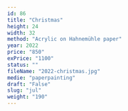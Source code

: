 ```yaml
---
id: 86
title: "Christmas"
height: 24
width: 32
method: "Acrylic on Hahnemühle paper"
year: 2022
price: "850"
exPrice: "1100"
status: ""
fileName: "2022-christmas.jpg"
medie: "paperpainting"
draft: "False"
slug: "jul"
weight: "190"
---
```

